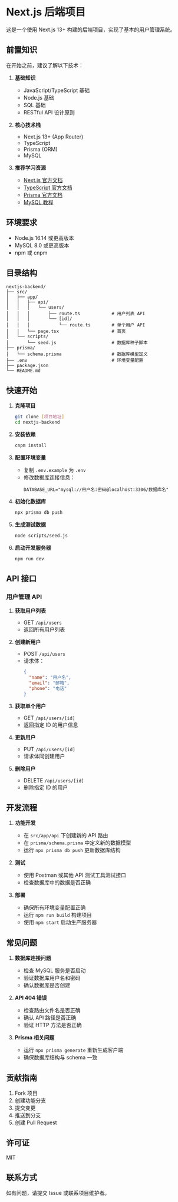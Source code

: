 # Next.js 后端项目

这是一个使用 Next.js 13+ 构建的后端项目，实现了基本的用户管理系统。

## 前置知识

在开始之前，建议了解以下技术：

1. **基础知识**
   - JavaScript/TypeScript 基础
   - Node.js 基础
   - SQL 基础
   - RESTful API 设计原则

2. **核心技术栈**
   - Next.js 13+ (App Router)
   - TypeScript
   - Prisma (ORM)
   - MySQL

3. **推荐学习资源**
   - [Next.js 官方文档](https://nextjs.org/docs)
   - [TypeScript 官方文档](https://www.typescriptlang.org/docs/)
   - [Prisma 官方文档](https://www.prisma.io/docs/)
   - [MySQL 教程](https://dev.mysql.com/doc/refman/8.0/en/)

## 环境要求

- Node.js 16.14 或更高版本
- MySQL 8.0 或更高版本
- npm 或 cnpm

## 目录结构

```
nextjs-backend/
├── src/
│   ├── app/
│   │   ├── api/
│   │   │   └── users/
│   │   │       ├── route.ts            # 用户列表 API
│   │   │       └── [id]/
│   │   │           └── route.ts        # 单个用户 API
│   │   └── page.tsx                    # 首页
│   └── scripts/
│       └── seed.js                     # 数据库种子脚本
├── prisma/
│   └── schema.prisma                   # 数据库模型定义
├── .env                                # 环境变量配置
├── package.json
└── README.md
```

## 快速开始

1. **克隆项目**
   ```bash
   git clone [项目地址]
   cd nextjs-backend
   ```

2. **安装依赖**
   ```bash
   cnpm install
   ```

3. **配置环境变量**
   - 复制 `.env.example` 为 `.env`
   - 修改数据库连接信息：
     ```
     DATABASE_URL="mysql://用户名:密码@localhost:3306/数据库名"
     ```

4. **初始化数据库**
   ```bash
   npx prisma db push
   ```

5. **生成测试数据**
   ```bash
   node scripts/seed.js
   ```

6. **启动开发服务器**
   ```bash
   npm run dev
   ```

## API 接口

### 用户管理 API

1. **获取用户列表**
   - GET `/api/users`
   - 返回所有用户列表

2. **创建新用户**
   - POST `/api/users`
   - 请求体：
     ```json
     {
       "name": "用户名",
       "email": "邮箱",
       "phone": "电话"
     }
     ```

3. **获取单个用户**
   - GET `/api/users/[id]`
   - 返回指定 ID 的用户信息

4. **更新用户**
   - PUT `/api/users/[id]`
   - 请求体同创建用户

5. **删除用户**
   - DELETE `/api/users/[id]`
   - 删除指定 ID 的用户

## 开发流程

1. **功能开发**
   - 在 `src/app/api` 下创建新的 API 路由
   - 在 `prisma/schema.prisma` 中定义新的数据模型
   - 运行 `npx prisma db push` 更新数据库结构

2. **测试**
   - 使用 Postman 或其他 API 测试工具测试接口
   - 检查数据库中的数据是否正确

3. **部署**
   - 确保所有环境变量配置正确
   - 运行 `npm run build` 构建项目
   - 使用 `npm start` 启动生产服务器

## 常见问题

1. **数据库连接问题**
   - 检查 MySQL 服务是否启动
   - 验证数据库用户名和密码
   - 确认数据库是否创建

2. **API 404 错误**
   - 检查路由文件名是否正确
   - 确认 API 路径是否正确
   - 验证 HTTP 方法是否正确

3. **Prisma 相关问题**
   - 运行 `npx prisma generate` 重新生成客户端
   - 确保数据库结构与 schema 一致

## 贡献指南

1. Fork 项目
2. 创建功能分支
3. 提交变更
4. 推送到分支
5. 创建 Pull Request

## 许可证

MIT

## 联系方式

如有问题，请提交 Issue 或联系项目维护者。

